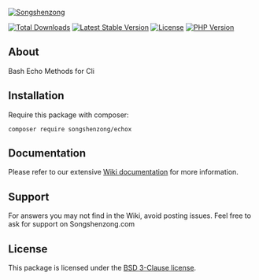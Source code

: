 [![Songshenzong](https://songshenzong.com/images/logo.png)](https://songshenzong.com)

[![Total Downloads](https://poser.pugx.org/songshenzong/echox/d/total.svg)](https://packagist.org/packages/songshenzong/echox)
[![Latest Stable Version](https://poser.pugx.org/songshenzong/echox/v/stable.svg)](https://packagist.org/packages/songshenzong/echox)
[![License](https://poser.pugx.org/songshenzong/echox/license.svg)](https://packagist.org/packages/songshenzong/echox)
[![PHP Version](https://img.shields.io/packagist/php-v/songshenzong/echox.svg)](https://packagist.org/packages/songshenzong/echox)


## About

Bash Echo Methods for Cli

## Installation

Require this package with composer:

```shell
composer require songshenzong/echox
```


## Documentation

Please refer to our extensive [Wiki documentation](https://github.com/songshenzong/echox/wiki) for more information.


## Support

For answers you may not find in the Wiki, avoid posting issues. Feel free to ask for support on Songshenzong.com


## License

This package is licensed under the [BSD 3-Clause license](http://opensource.org/licenses/BSD-3-Clause).
